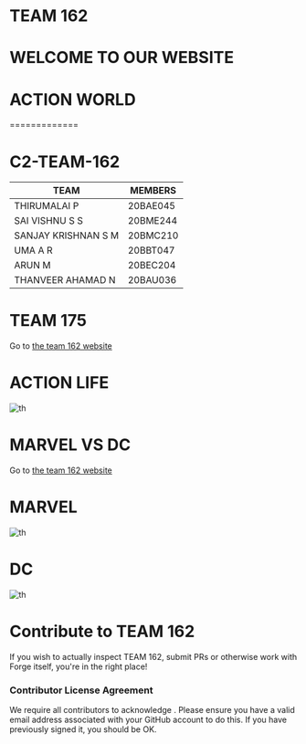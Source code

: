 # TEAM 162

# WELCOME TO OUR WEBSITE

# ACTION WORLD
=============
# C2-TEAM-162

|    TEAM               |MEMBERS |
| -------------         | -------|
|  THIRUMALAI P         |20BAE045|
|  SAI VISHNU S S       |20BME244|
|  SANJAY KRISHNAN S M  |20BMC210|
|  UMA A R              |20BBT047|
|  ARUN M               |20BEC204|
|  THANVEER AHAMAD N    |20BAU036|






# TEAM 175

Go to [the team 162 website](https://youtu.be/q_3TWLY7h2k)





# ACTION LIFE

![th](https://user-images.githubusercontent.com/100404698/155829503-188ac684-bfca-4120-9f6f-400aecbb63a5.jpg)



# MARVEL VS DC
Go to [the team 162 website](https://youtu.be/-jtCTE3OVkM)


# MARVEL
![th](https://user-images.githubusercontent.com/100404698/155829392-595e968c-1448-4d86-a3bb-790796252772.jpg)


# DC
![th](https://user-images.githubusercontent.com/100404698/155829423-26606aca-fa98-4186-a33c-8e912954be67.jpg)



# Contribute to TEAM 162

If you wish to actually inspect TEAM 162, submit PRs or otherwise work
 with Forge itself, you're in the right place!
 



### Contributor License Agreement
We require all contributors to acknowledge . Please ensure you have a valid email address
 associated with your GitHub account to do this. If you have previously
 signed it, you should be OK.


